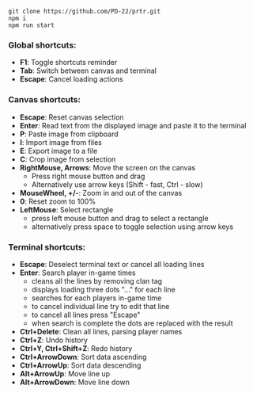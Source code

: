 ```
git clone https://github.com/PD-22/prtr.git
npm i
npm run start
```

### Global shortcuts:
- **F1**: Toggle shortcuts reminder
- **Tab**: Switch between canvas and terminal
- **Escape**: Cancel loading actions

### Canvas shortcuts:
- **Escape**: Reset canvas selection
- **Enter**: Read text from the displayed image and paste it to the terminal
- **P**: Paste image from clipboard
- **I**: Import image from files
- **E**: Export image to a file
- **C**: Crop image from selection
- **RightMouse, Arrows**: Move the screen on the canvas
    - Press right mouse button and drag
    - Alternatively use arrow keys (Shift - fast, Ctrl - slow)
- **MouseWheel, +/-**: Zoom in and out of the canvas
- **0**: Reset zoom to 100%
- **LeftMouse**: Select rectangle
    - press left mouse button and drag to select a rectangle
    - alternatively press space to toggle selection using arrow keys

### Terminal shortcuts:
- **Escape**: Deselect terminal text or cancel all loading lines
- **Enter**: Search player in-game times
    - cleans all the lines by removing clan tag
    - displays loading three dots "..." for each line
    - searches for each players in-game time
    - to cancel individual line try to edit that line
    - to cancel all lines press "Escape"
    - when search is complete the dots are replaced with the result
- **Ctrl+Delete**: Clean all lines, parsing player names
- **Ctrl+Z**: Undo history
- **Ctrl+Y, Ctrl+Shift+Z**: Redo history
- **Ctrl+ArrowDown**: Sort data ascending
- **Ctrl+ArrowUp**: Sort data descending
- **Alt+ArrowUp**: Move line up
- **Alt+ArrowDown**: Move line down
